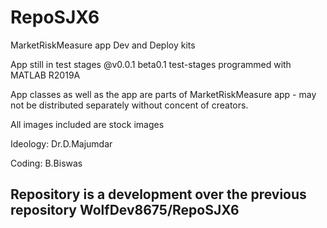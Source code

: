 # RepoSJX6
MarketRiskMeasure app Dev and Deploy kits 

App still in test stages @v0.0.1 beta0.1 test-stages
programmed with MATLAB R2019A

App classes as well as the app are parts of MarketRiskMeasure app - may not be distributed separately without concent of creators.

All images included are stock images 

Ideology: Dr.D.Majumdar

Coding: B.Biswas

## Repository is a development over the previous repository WolfDev8675/RepoSJX6
